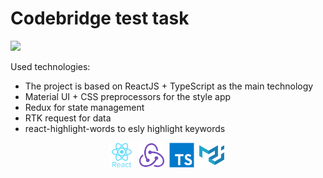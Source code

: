 # Codebridge test task

<img src="https://lh6.googleusercontent.com/-_TpFl9MfiO4/AAAAAAAAAAI/AAAAAAAAAAA/iOId_Xf9zG4/s88-p-k-no-ns-nd/photo.jpg" width="40px">

Used technologies:

  - The project is based on ReactJS + TypeScript as the main technology
  - Material UI + CSS preprocessors for the style app
  - Redux for state management
  - RTK request for data
  - react-highlight-words to esly highlight keywords

<div align="center">
  <img src="https://github.com/devicons/devicon/blob/master/icons/react/react-original-wordmark.svg" title="React" alt="React" width="40"         height="40"/>&nbsp;
  <img src="https://github.com/devicons/devicon/blob/master/icons/redux/redux-original.svg" title="Redux" alt="Redux " width="40" height="40"/>&nbsp;
  <img src="https://github.com/devicons/devicon/blob/master/icons/typescript/typescript-original.svg" title="TypeScript" **alt="TypeScript" width="40"   height="40"/>&nbsp;
  <img src="https://github.com/devicons/devicon/blob/master/icons/materialui/materialui-original.svg" title="Material UI" alt="Material UI" width="40" height="40"/>&nbsp;
  
</div>
